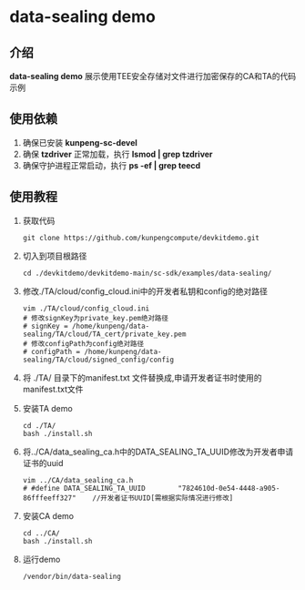 # **data-sealing demo**

## 介绍

**data-sealing demo** 展示使用TEE安全存储对文件进行加密保存的CA和TA的代码示例

## 使用依赖

1. 确保已安装 **kunpeng-sc-devel**
2. 确保 **tzdriver** 正常加载，执行 **lsmod | grep tzdriver**
3. 确保守护进程正常启动，执行 **ps -ef | grep teecd**

## 使用教程

1. 获取代码

   ```shell
   git clone https://github.com/kunpengcompute/devkitdemo.git
   ```

2. 切入到项目根路径

   ```shell
   cd ./devkitdemo/devkitdemo-main/sc-sdk/examples/data-sealing/
   ```

3. 修改./TA/cloud/config_cloud.ini中的开发者私钥和config的绝对路径

   ```shell
   vim ./TA/cloud/config_cloud.ini
   # 修改signKey为private_key.pem绝对路径
   # signKey = /home/kunpeng/data-sealing/TA/cloud/TA_cert/private_key.pem
   # 修改configPath为config绝对路径
   # configPath = /home/kunpeng/data-sealing/TA/cloud/signed_config/config
   ```

4. 将 ./TA/ 目录下的manifest.txt 文件替换成,申请开发者证书时使用的manifest.txt文件

5. 安装TA demo

   ```shell
   cd ./TA/
   bash ./install.sh
   ```

6. 将../CA/data_sealing_ca.h中的DATA_SEALING_TA_UUID修改为开发者申请证书的uuid

   ```shell
   vim ../CA/data_sealing_ca.h
   # #define DATA_SEALING_TA_UUID        "7824610d-0e54-4448-a905-86fffeeff327"    //开发者证书UUID[需根据实际情况进行修改]
   ```

7. 安装CA demo

   ```shell
   cd ../CA/
   bash ./install.sh
   ```

8. 运行demo

   ```shell
   /vendor/bin/data-sealing
   ```
